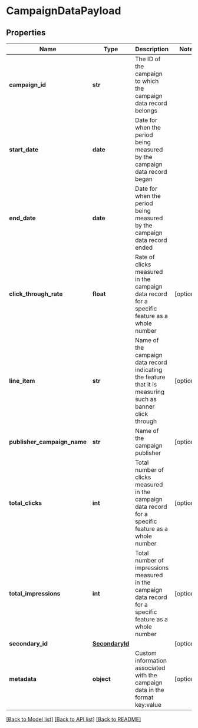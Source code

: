 # CampaignDataPayload

## Properties
Name | Type | Description | Notes
------------ | ------------- | ------------- | -------------
**campaign_id** | **str** | The ID of the campaign to which the campaign data record belongs | 
**start_date** | **date** | Date for when the period being measured by the campaign data record began | 
**end_date** | **date** | Date for when the period being measured by the campaign data record ended | 
**click_through_rate** | **float** | Rate of clicks measured in the campaign data record for a specific feature as a whole number | [optional] 
**line_item** | **str** | Name of the campaign data record indicating the feature that it is measuring such as banner click through | [optional] 
**publisher_campaign_name** | **str** | Name of the campaign publisher | [optional] 
**total_clicks** | **int** | Total number of clicks measured in the campaign data record for a specific feature as a whole number | [optional] 
**total_impressions** | **int** | Total number of impressions measured in the campaign data record for a specific feature as a whole number | [optional] 
**secondary_id** | [**SecondaryId**](SecondaryId.md) |  | [optional] 
**metadata** | **object** | Custom information associated with the campaign data in the format key:value | [optional] 

[[Back to Model list]](../README.md#documentation-for-models) [[Back to API list]](../README.md#documentation-for-api-endpoints) [[Back to README]](../README.md)


